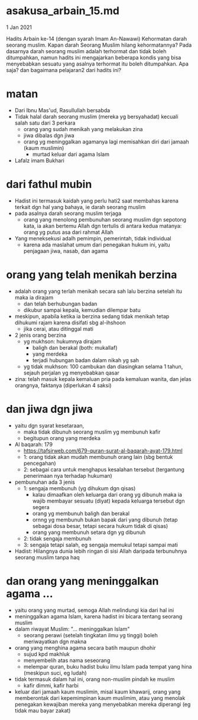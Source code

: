 # asakusa_arbain_15.md
1 Jan 2021

Hadits Arbain ke-14 (dengan syarah Imam An-Nawawi) 
Kehormatan darah seorang muslim.
Kapan darah Seorang Muslim hilang kehormatannya?
Pada dasarnya darah seorang muslim adalah terhormat dan tidak boleh ditumpahkan, 
namun hadits ini mengajarkan beberapa kondis yang bisa menyebabkan sesuatu yang asalnya terhormat itu boleh ditumpahkan. 
Apa saja? dan bagaimana pelajaran2 dari hadits ini?   

# matan
* Dari Ibnu Mas'ud, Rasullullah bersabda
* Tidak halal darah seorang muslim (mereka yg bersyahadat) kecuali salah satu dari 3 perkara
  * orang yang sudah menikah yang melakukan zina
  * jiwa dibalas dgn jiwa
  * orang yg meninggalkan agamanya lagi memisahkan diri dari jamaah (kaum muslimin)
    * murtad keluar dari agama Islam
* Lafalz imam Bukhari

# dari fathul mubin
* Hadist ini termasuk kaidah yang perlu hati2 saat membahas
  karena terkait dgn hal yang bahaya, ie darah seorang muslim
* pada asalnya darah seorang muslim terjaga
  * orang yang menolong pembunuhan seorang muslim dgn sepotong kata, 
    ia akan bertemu Allah dgn tertulis di antara kedua matanya: orang yg putus asa dari rahmat Allah
* Yang meneksekusi adalh pemimpin, pemerintah, tidak individual
  * karena ada maslahat umum dari penegakan hukum ini,
    yaitu penjagaan jiwa, nasab, dan agama

# orang yang telah menikah berzina
* adalah orang yang terlah menikah secara sah lalu berzina setelah itu maka ia dirajam
  * dan telah berhubungan badan
  * dikubur sampai kepala, kemudian dilempar batu
* meskipun, apabila ketika ia berzina sedang tidak menikah tetap dihukumi rajam karena
  disifati sbg al-ihshoon
  * jika cerai, atau ditinggal mati
* 2 jenis orang berzina
  * yg mukhson: hukumnya dirajam
    * baligh dan berakal (both: mukallaf)
    * yang merdeka
    * terjadi hubungan badan dalam nikah yg sah
  * yg tidak mukhson: 100 cambukan dan diasingkan selama 1 tahun, sejauh perjalan yg menyebabkan qasar
* zina: telah masuk kepala kemaluan pria pada kemaluan wanita, 
  dan jelas orangnya, faktanya (diperlukan 4 saksi)
  
# dan jiwa dgn jiwa
* yaitu dgn syarat kesetaraan, 
  * maka tidak dibunuh seorang muslim yg membunuh kafir
  * begitupun orang yang merdeka
* Al baqarah: 179
  * https://tafsirweb.com/679-quran-surat-al-baqarah-ayat-179.html
  * 1: orang tidak akan mudah membunuh orang lain (sbg bentuk pencegahan)
  * 2: sebagai cara untuk menghapus kesalahan tersebut (tergantung penerimaan nya terhadap hukuman)
* pembunuhan ada 3 jenis
  * 1: sengaja membunuh (yg dihukum dgn qisas)
    * kalau dimaafkan oleh keluarga dari orang yg dibunuh maka ia wajib membayar sesuatu (diyat)
      kepada keluarga tersebut dgn segera
    * orang yg membunuh baligh dan berakal
    * ornng yg membunuh bukan bapak dari yang dibunuh
      (tetap sebagai dosa besar, tetapi secara hukum tidak di qisas)
    * orang yang membunuh setara dgn yg dibunuh
  * 2: tidak sengaja membunuh
  * 3: sengaja tetapi salah, eg sengaja memukul tetapi sampai mati
* Hadist: Hilangnya dunia lebih ringan di sisi Allah daripada terbunuhnya seorang muslim tanpa haq

# dan orang yang meninggalkan agama ...
* yaitu orang yang murtad, semoga Allah melindungi kia dari hal ini
* meninggalkan agama Islam, karena hadist ini bicara tentang seorang muslim
* dalam riwayat Muslim: "... meninggalkan Islam"
  * seorang perawi (setelah tingkatan ilmu yg tinggi) boleh meriwayatkan dgn makna
* orang yang menghina agama secara batih maupun dhohir
  * sujud kpd makhluk
  * menyembelih atas nama seseorang
  * melempar quran, buku hadist buku ilmu Islam pada tempat yang hina (meskipun suci, eg ludah)
* tidak termasuk dalam hal ini, orang non-muslim pindah ke muslim
  * kafir dimmi, kafir harbi
* keluar dari jamaah kaum muslimin, misal kaum khawarij, orang yang memberontak dari kepemimpinan
  kaum muslimim, atau yang menolak penegakan kewajiban 
  mereka yang menyebabkan mereka diperangi (eg tidak mau bayar zakat)

  
